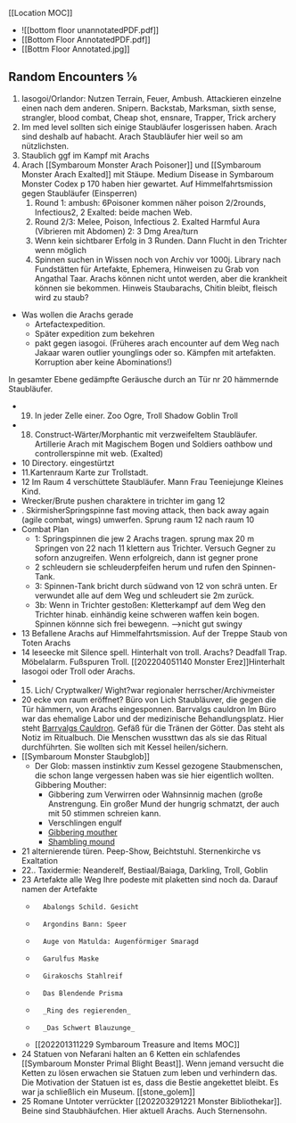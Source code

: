 [[Location MOC]]
- ![[bottom floor unannotatedPDF.pdf]]
- [[Bottom Floor AnnotatedPDF.pdf]]
- [[Bottm Floor Annotated.jpg]]


## Random Encounters ⅙
1.  Iasogoi/Orlandor: Nutzen Terrain, Feuer, Ambush. Attackieren einzelne einen nach dem anderen. Snipern. Backstab, Marksman, sixth sense, strangler, blood combat, Cheap shot, ensnare, Trapper, Trick archery
2.  Im med level sollten sich einige Staubläufer losgerissen haben. Arach sind deshalb auf habacht. Arach Staubläufer hier weil so am nützlichsten.
3.  Staublich ggf im Kampf mit Arachs
4.  Arach [[Symbaroum Monster Arach Poisoner]] und [[Symbaroum Monster Arach Exalted]] mit Stäupe. Medium Disease in Symbaroum Monster Codex p 170 haben hier gewartet. Auf Himmelfahrtsmission gegen Staubläufer (Einsperren)
	1.  Round 1: ambush:  6Poisoner kommen näher poison 2/2rounds, Infectious2, 2 Exalted: beide machen Web.
	2.  Round 2/3: Melee, Poison, Infectious 2. Exalted Harmful Aura (Vibrieren mit Abdomen) 2: 3 Dmg Area/turn
	3.  Wenn kein sichtbarer Erfolg in 3 Runden. Dann Flucht in den Trichter wenn möglich
	1.  Spinnen suchen in Wissen noch von Archiv vor 1000j. Library nach Fundstätten für Artefakte, Ephemera, Hinweisen zu Grab von Angathal Taar. Arachs können nicht untot werden, aber die krankheit können sie bekommen. Hinweis Staubarachs, Chitin bleibt, fleisch wird zu staub?
- Was wollen die Arachs gerade
	-  Artefactexpedition. 
	-  Später expedition zum bekehren 
	-  pakt gegen iasogoi. (Früheres arach encounter auf dem Weg nach Jakaar waren outlier younglings oder so. Kämpfen mit artefakten. Korruption aber keine Abominations!) 

In gesamter Ebene gedämpfte Geräusche durch an Tür nr 20 hämmernde Staubläufer.
-   19. In jeder Zelle einer. Zoo Ogre, Troll Shadow Goblin Troll
-   18. Construct-Wärter/Morphantic mit verzweifeltem Staubläufer. Artillerie Arach mit Magischem Bogen und Soldiers oathbow und controllerspinne  mit web.  (Exalted)
-   10 Directory. eingestürtzt
-   11.Kartenraum Karte zur Trollstadt.
-   12 Im Raum 4 verschüttete Staubläufer. Mann Frau Teeniejunge Kleines Kind.
-   Wrecker/Brute pushen charaktere in trichter im gang 12
-   . SkirmisherSpringspinne fast moving attack, then back away again (agile combat, wings) umwerfen. Sprung raum 12 nach raum 10
-   Combat Plan
	-   1: Springspinnen die jew 2 Arachs tragen. sprung max 20 m Springen von 22 nach 11 klettern aus Trichter. Versuch Gegner zu soforn anzugreifen. Wenn erfolgreich, dann ist gegner prone
	-   2 schleudern sie schleuderpfeifen herum und rufen den Spinnen-Tank.
	-   3: Spinnen-Tank bricht durch südwand von 12 von schrä unten. Er verwundet alle auf dem Weg und schleudert sie 2m zurück.
	-   3b: Wenn in Trichter gestoßen: Kletterkampf auf dem Weg den Trichter hinab. einhändig keine schweren waffen kein bogen. Spinnen könnne sich frei bewegenn. —>nicht gut swingy
-   13 Befallene Arachs auf Himmelfahrtsmission. Auf der Treppe Staub von Toten Arachs
-   14 leseecke mit Silence spell. Hinterhalt von troll. Arachs? Deadfall Trap. Möbelalarm. Fußspuren Troll. [[202204051140 Monster Erez]]Hinterhalt Iasogoi oder Troll oder Arachs.
-   15. Lich/ Cryptwalker/ Wight?war regionaler herrscher/Archivmeister
-   20 ecke von raum eröffnet? Büro von Lich Staubläuver, die gegen die Tür hämmern, von Arachs eingesponnen. Barrvalgs cauldron Im Büro war das ehemalige Labor und der medizinische Behandlungsplatz. Hier steht [Barrvalgs Cauldron](https://docs.google.com/spreadsheets/d/1UjN-QZ7ZdITxFSGPWmgbi8JtFpi1RM5aNuPz0vKRQUA/edit#gid=0&range=A6). Gefäß für die Tränen der Götter. Das steht als Notiz im Ritualbuch. Die Menschen wussttwn das als sie das Ritual durchführten. Sie wollten sich mit Kessel heilen/sichern.
-   [[Symbaroum Monster Staubglob]]
	-   Der Glob: massen instinktiv zum Kessel gezogene Staubmenschen, die schon lange vergessen haben was sie hier eigentlich wollten. Gibbering Mouther: 
		-   Gibbering zum Verwirren oder Wahnsinnig machen (große Anstrengung. Ein großer Mund der hungrig schmatzt, der auch mit 50 stimmen schreien kann.
		-   Verschlingen engulf
		-   [Gibbering mouther](https://www.dndbeyond.com/monsters/gibbering-mouther)
		-   [Shambling mound](https://www.dndbeyond.com/monsters/shambling-mound)
-   21 alternierende türen. Peep-Show, Beichtstuhl. Sternenkirche vs Exaltation
-   22.. Taxidermie: Neanderelf, Bestiaal/Baiaga, Darkling, Troll, Goblin
-   23 Artefakte alle Weg Ihre podeste mit plaketten sind noch da. Darauf namen der Artefakte
	-   	Abalongs Schild. Gesicht
	-   	Argondins Bann: Speer
	-   	Auge von Matulda: Augenförmiger Smaragd
	-   	Garulfus Maske
	-   	Girakoschs Stahlreif
	-   	Das Blendende Prisma
	-   	_Ring des regierenden_
	-   	_Das Schwert Blauzunge_
	-   [[202201311229 Symbaroum Treasure and  Items MOC]]
-   24 Statuen von Nefarani halten an 6 Ketten ein schlafendes [[Symbaroum Monster Primal Blight Beast]]. Wenn jemand versucht die Ketten zu lösen erwachen sie Statuen zum leben und verhindern das. Die Motivation der Statuen ist es, dass die Bestie angekettet bleibt. Es war ja schließlich ein Museum. [[stone_golem]]
-   25 Romane Untoter verrückter [[202203291221 Monster Bibliothekar]]. Beine sind Staubhäufchen. Hier aktuell Arachs. Auch Sternensohn.